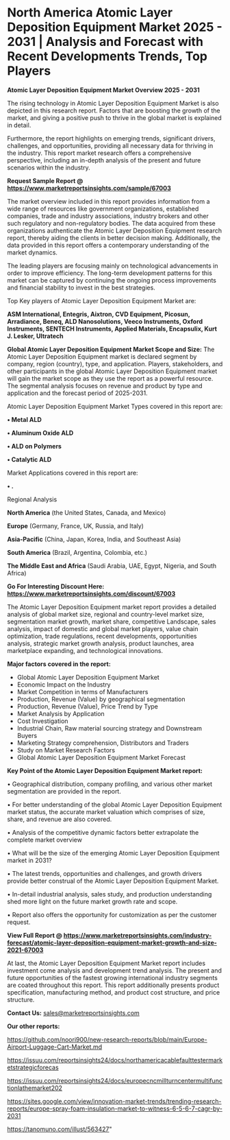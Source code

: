 # North America Atomic Layer Deposition Equipment Market 2025 - 2031 | Analysis and Forecast with Recent Developments Trends, Top Players

<Strong> Atomic Layer Deposition Equipment Market Overview 2025 - 2031</strong>

The rising technology in Atomic Layer Deposition Equipment Market is also depicted in this research report. Factors that are boosting the growth of the market, and giving a positive push to thrive in the global market is explained in detail.

Furthermore, the report highlights on emerging trends, significant drivers, challenges, and opportunities, providing all necessary data for thriving in the industry. This report market research offers a comprehensive perspective, including an in-depth analysis of the present and future scenarios within the industry.

<strong>Request Sample Report @ <a href=https://www.marketreportsinsights.com/sample/67003>https://www.marketreportsinsights.com/sample/67003</a></strong>

The market overview included in this report provides information from a wide range of resources like government organizations, established companies, trade and industry associations, industry brokers and other such regulatory and non-regulatory bodies. The data acquired from these organizations authenticate the Atomic Layer Deposition Equipment research report, thereby aiding the clients in better decision making. Additionally, the data provided in this report offers a contemporary understanding of the market dynamics.

The leading players are focusing mainly on technological advancements in order to improve efficiency. The long-term development patterns for this market can be captured by continuing the ongoing process improvements and financial stability to invest in the best strategies.

Top Key players of Atomic Layer Deposition Equipment Market are:

<strong>ASM International, Entegris, Aixtron, CVD Equipment, Picosun, Arradiance, Beneq, ALD Nanosolutions, Veeco Instruments, Oxford Instruments, SENTECH Instruments, Applied Materials, Encapsulix, Kurt J. Lesker, Ultratech</strong>

<strong><b>Global Atomic Layer Deposition Equipment Market Scope and Size:</b></strong>
The Atomic Layer Deposition Equipment market is declared segment by company, region (country), type, and application. Players, stakeholders, and other participants in the global Atomic Layer Deposition Equipment market will gain the market scope as they use the report as a powerful resource. The segmental analysis focuses on revenue and product by type and application and the forecast period of 2025-2031.

Atomic Layer Deposition Equipment Market Types covered in this report are:

<strong>• Metal ALD

• Aluminum Oxide ALD

• ALD on Polymers

• Catalytic ALD</strong>

Market Applications covered in this report are:

<strong>• .</strong> 

Regional Analysis

<strong>North America</strong> (the United States, Canada, and Mexico)

<strong>Europe</strong> (Germany, France, UK, Russia, and Italy)

<strong>Asia-Pacific</strong> (China, Japan, Korea, India, and Southeast Asia)

<strong>South America</strong> (Brazil, Argentina, Colombia, etc.)

<strong>The Middle East and Africa</strong> (Saudi Arabia, UAE, Egypt, Nigeria, and South Africa)

<strong>Go For Interesting Discount Here: <a href=https://www.marketreportsinsights.com/discount/67003>https://www.marketreportsinsights.com/discount/67003</a></strong>

The Atomic Layer Deposition Equipment market report provides a detailed analysis of global market size, regional and country-level market size, segmentation market growth, market share, competitive Landscape, sales analysis, impact of domestic and global market players, value chain optimization, trade regulations, recent developments, opportunities analysis, strategic market growth analysis, product launches, area marketplace expanding, and technological innovations.

<strong><b>Major factors covered in the report:</b></strong>
<ul>
  <li>Global Atomic Layer Deposition Equipment Market </li>
  <li>Economic Impact on the Industry</li>
  <li>Market Competition in terms of Manufacturers</li>
  <li>Production, Revenue (Value) by geographical segmentation</li>
  <li>Production, Revenue (Value), Price Trend by Type</li>
  <li>Market Analysis by Application</li>
  <li>Cost Investigation</li>
  <li>Industrial Chain, Raw material sourcing strategy and Downstream Buyers</li>
  <li>Marketing Strategy comprehension, Distributors and Traders</li>
  <li>Study on Market Research Factors</li>
  <li>Global Atomic Layer Deposition Equipment Market Forecast</li>
</ul>

<strong><b>Key Point of the Atomic Layer Deposition Equipment Market report:</b></strong>

• Geographical distribution, company profiling, and various other market segmentation are provided in the report.

• For better understanding of the global Atomic Layer Deposition Equipment market status, the accurate market valuation which comprises of size, share, and revenue are also covered.

• Analysis of the competitive dynamic factors better extrapolate the complete market overview

• What will be the size of the emerging Atomic Layer Deposition Equipment market in 2031?

• The latest trends, opportunities and challenges, and growth drivers provide better construal of the Atomic Layer Deposition Equipment Market.

• In-detail industrial analysis, sales study, and production understanding shed more light on the future market growth rate and scope.

• Report also offers the opportunity for customization as per the customer request.

<strong><b>View Full Report @ <a href=https://www.marketreportsinsights.com/industry-forecast/atomic-layer-deposition-equipment-market-growth-and-size-2021-67003>https://www.marketreportsinsights.com/industry-forecast/atomic-layer-deposition-equipment-market-growth-and-size-2021-67003</a></b></strong>


At last, the Atomic Layer Deposition Equipment Market report includes investment come analysis and development trend analysis. The present and future opportunities of the fastest growing international industry segments are coated throughout this report. This report additionally presents product specification, manufacturing method, and product cost structure, and price structure.

<strong>Contact Us:</strong>
sales@marketreportsinsights.com

<strong>Our other reports:</strong>

<a href=https://github.com/noori900/new-research-reports/blob/main/Europe-Airport-Luggage-Cart-Market.md>https://github.com/noori900/new-research-reports/blob/main/Europe-Airport-Luggage-Cart-Market.md</a>

<a href=https://issuu.com/reportsinsights24/docs/northamericacablefaulttestermarketstrategicforecas>https://issuu.com/reportsinsights24/docs/northamericacablefaulttestermarketstrategicforecas</a>

<a href=https://issuu.com/reportsinsights24/docs/europecncmillturncentermultifunctionlathemarket202>https://issuu.com/reportsinsights24/docs/europecncmillturncentermultifunctionlathemarket202</a>

<a href=https://sites.google.com/view/innovation-market-trends/trending-research-reports/europe-spray-foam-insulation-market-to-witness-6-5-6-7-cagr-by-2031>https://sites.google.com/view/innovation-market-trends/trending-research-reports/europe-spray-foam-insulation-market-to-witness-6-5-6-7-cagr-by-2031</a>

<a href=https://tanomuno.com/illust/563427>https://tanomuno.com/illust/563427</a>"
